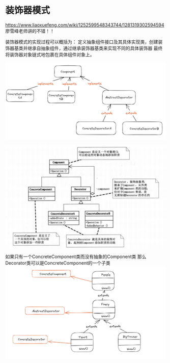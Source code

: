 # 装饰器模式
https://www.liaoxuefeng.com/wiki/1252599548343744/1281319302594594
廖雪峰老师讲的不错！！

装饰器模式的实现过程可以概括为：
定义抽象组件接口及其具体实现类，创建装饰器基类并继承自抽象组件，通过继承装饰器基类来实现不同的具体装饰器
最终将装饰器对象链式地包裹在具体组件对象上。

![img.png](img/abstract1.png)

![img.png](img/abstract2.png)

如果只有一个ConcreteComponent类而没有抽象的Component类
那么Decorator类可以是ConcreteComponent的一个子类
![img.png](img/abstract3.png)